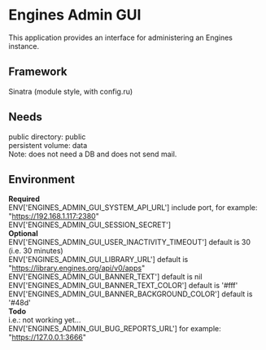 Engines Admin GUI
=================

This application provides an interface for administering an Engines instance.

Framework
---------
Sinatra (module style, with config.ru)

Needs
-----
public directory: public  
persistent volume: data  
Note: does not need a DB and does not send mail.

Environment
-----------
**Required**  
ENV['ENGINES_ADMIN_GUI_SYSTEM_API_URL'] include port, for example: "https://192.168.1.117:2380"  
ENV['ENGINES_ADMIN_GUI_SESSION_SECRET']  
**Optional**  
ENV['ENGINES_ADMIN_GUI_USER_INACTIVITY_TIMEOUT'] default is 30 (i.e. 30 minutes)  
ENV['ENGINES_ADMIN_GUI_LIBRARY_URL'] default is "https://library.engines.org/api/v0/apps"  
ENV['ENGINES_ADMIN_GUI_BANNER_TEXT'] default is nil  
ENV['ENGINES_ADMIN_GUI_BANNER_TEXT_COLOR'] default is '#fff'  
ENV['ENGINES_ADMIN_GUI_BANNER_BACKGROUND_COLOR'] default is '#48d'  
**Todo**  
i.e.: not working yet...  
ENV['ENGINES_ADMIN_GUI_BUG_REPORTS_URL'] for example: "https://127.0.0.1:3666"  
